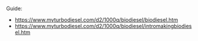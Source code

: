 Guide:
- https://www.myturbodiesel.com/d2/1000q/biodiesel/biodiesel.htm
- https://www.myturbodiesel.com/d2/1000q/biodiesel/intromakingbiodiesel.htm

